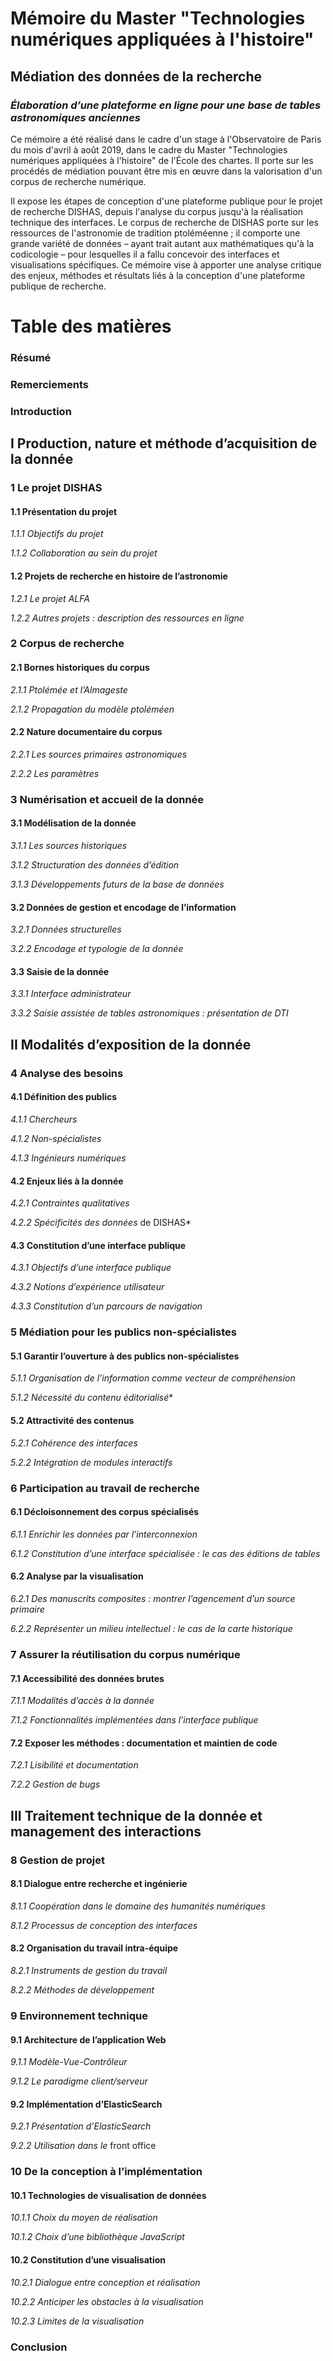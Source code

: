 # Mémoire du Master "Technologies numériques appliquées à l'histoire"

## Médiation des données de la recherche
### *Élaboration d’une plateforme en ligne pour une base de tables astronomiques anciennes*
Ce mémoire a été réalisé dans le cadre d'un stage à l'Observatoire de Paris du mois d'avril à août 2019, dans le cadre du Master "Technologies numériques appliquées à l'histoire" de l'École des chartes. Il porte sur les procédés de médiation pouvant être mis en œuvre dans la valorisation d'un corpus de recherche numérique.

Il expose les étapes de conception d'une plateforme publique pour le projet de recherche DISHAS, depuis l'analyse du corpus jusqu'à la réalisation technique des interfaces. Le corpus de recherche de DISHAS porte sur les ressources de l'astronomie de tradition ptoléméenne ; il comporte une grande variété de données – ayant trait autant aux mathématiques qu'à la codicologie – pour lesquelles il a fallu concevoir des interfaces et visualisations spécifiques. Ce mémoire vise à apporter une analyse critique des enjeux, méthodes et résultats liés à la conception d'une plateforme publique de recherche.

# Table des matières
### Résumé
### Remerciements
### Introduction
## I Production, nature et méthode d’acquisition de la donnée
### 1 Le projet DISHAS
#### 1.1 Présentation du projet
*1.1.1 Objectifs du projet*

*1.1.2 Collaboration au sein du projet*

#### 1.2 Projets de recherche en histoire de l’astronomie
*1.2.1 Le projet ALFA*

*1.2.2 Autres projets : description des ressources en ligne*

### 2 Corpus de recherche
#### 2.1 Bornes historiques du corpus
*2.1.1 Ptolémée et l’Almageste*

*2.1.2 Propagation du modèle ptoléméen*

#### 2.2 Nature documentaire du corpus
*2.2.1 Les sources primaires astronomiques*

*2.2.2 Les paramètres*

### 3 Numérisation et accueil de la donnée
#### 3.1 Modélisation de la donnée
*3.1.1 Les sources historiques*

*3.1.2 Structuration des données d’édition*

*3.1.3 Développements futurs de la base de données*

#### 3.2 Données de gestion et encodage de l’information
*3.2.1 Données structurelles*

*3.2.2 Encodage et typologie de la donnée*

#### 3.3 Saisie de la donnée
*3.3.1 Interface administrateur*

*3.3.2 Saisie assistée de tables astronomiques : présentation de DTI*

## II Modalités d’exposition de la donnée
### 4 Analyse des besoins
#### 4.1 Définition des publics
*4.1.1 Chercheurs*

*4.1.2 Non-spécialistes*

*4.1.3 Ingénieurs numériques*

#### 4.2 Enjeux liés à la donnée
*4.2.1 Contraintes qualitatives*

*4.2.2 Spécificités des données* de DISHAS*

#### 4.3 Constitution d’une interface publique
*4.3.1 Objectifs d’une interface publique*

*4.3.2 Notions d’expérience utilisateur*

*4.3.3 Constitution d’un parcours de navigation*

### 5 Médiation pour les publics non-spécialistes
#### 5.1 Garantir l’ouverture à des publics non-spécialistes
*5.1.1 Organisation de l’information comme vecteur de compréhension*

*5.1.2 Nécessité du contenu éditorialisé**

#### 5.2 Attractivité des contenus
*5.2.1 Cohérence des interfaces*

*5.2.2 Intégration de modules interactifs*

### 6 Participation au travail de recherche
#### 6.1 Décloisonnement des corpus spécialisés
*6.1.1 Enrichir les données par l’interconnexion*

*6.1.2 Constitution d’une interface spécialisée : le cas des éditions de tables*

#### 6.2 Analyse par la visualisation
*6.2.1 Des manuscrits composites : montrer l’agencement d’un source primaire*

*6.2.2 Représenter un milieu intellectuel : le cas de la carte historique*

### 7 Assurer la réutilisation du corpus numérique
#### 7.1 Accessibilité des données brutes
*7.1.1 Modalités d’accès à la donnée*

*7.1.2 Fonctionnalités implémentées dans l’interface publique*

#### 7.2 Exposer les méthodes : documentation et maintien de code
*7.2.1 Lisibilité et documentation*

*7.2.2 Gestion de bugs*

## III Traitement technique de la donnée et management des interactions
### 8 Gestion de projet
#### 8.1 Dialogue entre recherche et ingénierie
*8.1.1 Coopération dans le domaine des humanités numériques*

*8.1.2 Processus de conception des interfaces*

#### 8.2 Organisation du travail intra-équipe
*8.2.1 Instruments de gestion du travail*

*8.2.2 Méthodes de développement*

### 9 Environnement technique
#### 9.1 Architecture de l’application Web
*9.1.1 Modèle-Vue-Contrôleur*

*9.1.2 Le paradigme client/serveur*

#### 9.2 Implémentation d’ElasticSearch
*9.2.1 Présentation d’ElasticSearch*

*9.2.2 Utilisation dans le* front office
### 10 De la conception à l’implémentation
#### 10.1 Technologies de visualisation de données
*10.1.1 Choix du moyen de réalisation*

*10.1.2 Choix d’une bibliothèque JavaScript*

#### 10.2 Constitution d’une visualisation
*10.2.1 Dialogue entre conception et réalisation*

*10.2.2 Anticiper les obstacles à la visualisation*

*10.2.3 Limites de la visualisation*

### Conclusion
